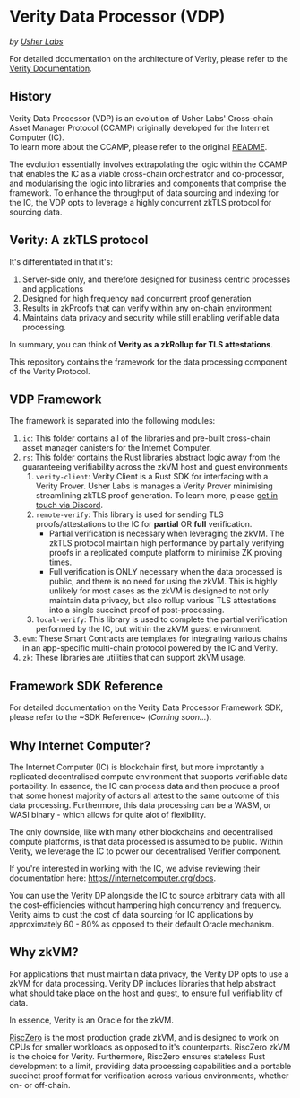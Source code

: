 # Verity Data Processor (VDP)

_by [Usher Labs](https://www.usher.so)_

For detailed documentation on the architecture of Verity, please refer to the [Verity Documentation](https://docs.usher.so/verity/introduction).

## History

Verity Data Processor (VDP) is an evolution of Usher Labs' Cross-chain Asset Manager Protocol (CCAMP) originally developed for the Internet Computer (IC).  
To learn more about the CCAMP, please refer to the original [README](./ic/canisters/asset_manager/README.md).

The evolution essentially involves extrapolating the logic within the CCAMP that enables the IC as a viable cross-chain orchestrator and co-processor, and modularising the logic into libraries and components that comprise the framework.
To enhance the throughput of data sourcing and indexing for the IC, the VDP opts to leverage a highly concurrent zkTLS protocol for sourcing data.

## Verity: A zkTLS protocol

It's differentiated in that it's:

1. Server-side only, and therefore designed for business centric processes and applications
2. Designed for high frequency nad concurrent proof generation
3. Results in zkProofs that can verify within any on-chain environment
4. Maintains data privacy and security while still enabling verifiable data processing.

In summary, you can think of **Verity as a zkRollup for TLS attestations**.

This repository contains the framework for the data processing component of the Verity Protocol.

## VDP Framework

The framework is separated into the following modules:

1. `ic`: This folder contains all of the libraries and pre-built cross-chain asset manager canisters for the Internet Computer.
2. `rs`: This folder contains the Rust libraries abstract logic away from the guaranteeing verifiability across the zkVM host and guest environments
   1. `verity-client`: Verity Client is a Rust SDK for interfacing with a Verity Prover. Usher Labs is manages a Verity Prover minimising streamlining zkTLS proof generation. To learn more, please [get in touch via Discord](https://go.usher.so/discord).
   2. `remote-verify`: This library is used for sending TLS proofs/attestations to the IC for **partial** OR **full** verification.
      - Partial verification is necessary when leveraging the zkVM. The zkTLS protocol maintain high performance by partially verifying proofs in a replicated compute platform to minimise ZK proving times.
      - Full verification is ONLY necessary when the data processed is public, and there is no need for using the zkVM. This is highly unlikely for most cases as the zkVM is designed to not only maintain data privacy, but also rollup various TLS attestations into a single succinct proof of post-processing.
   3. `local-verify`: This library is used to complete the partial verification performed by the IC, but within the zkVM guest environment.
3. `evm`: These Smart Contracts are templates for integrating various chains in an app-specific multi-chain protocol powered by the IC and Verity.
4. `zk`: These libraries are utilities that can support zkVM usage.

## Framework SDK Reference

For detailed documentation on the Verity Data Processor Framework SDK, please refer to the ~SDK Reference~ (_Coming soon..._).

## Why Internet Computer?

The Internet Computer (IC) is blockchain first, but more improtantly a replicated decentralised compute environment that supports verifiable data portability.
In essence, the IC can process data and then produce a proof that some honest majority of actors all attest to the same outcome of this data processing.
Furthermore, this data processing can be a WASM, or WASI binary - which allows for quite alot of flexibility.

The only downside, like with many other blockchains and decentralised compute platforms, is that data processed is assumed to be public.
Within Verity, we leverage the IC to power our decentralised Verifier component.

If you're interested in working with the IC, we advise reviewing their documentation here: https://internetcomputer.org/docs.

You can use the Verity DP alongside the IC to source arbitrary data with all the cost-efficiencies without hampering high concurrency and frequency.
Verity aims to cust the cost of data sourcing for IC applications by approximately 60 - 80% as opposed to their default Oracle mechanism.

## Why zkVM?

For applications that must maintain data privacy, the Verity DP opts to use a zkVM for data processing.
Verity DP includes libraries that help abstract what should take place on the host and guest, to ensure full verifiability of data.

In essence, Verity is an Oracle for the zkVM.

[RiscZero](https://www.risczero.com/) is the most production grade zkVM, and is designed to work on CPUs for smaller workloads as opposed to it's counterparts.
RiscZero zkVM is the choice for Verity.
Furthermore, RiscZero ensures stateless Rust development to a limit, providing data processing capabilities and a portable succinct proof format for verification across various environments, whether on- or off-chain.
